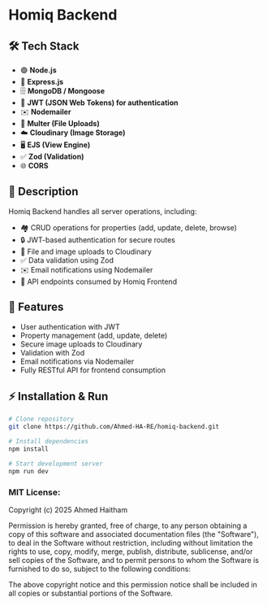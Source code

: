 # Homiq Backend

## 🛠 Tech Stack

- 🟢 **Node.js**
- 🚂 **Express.js**
- 🗄 **MongoDB / Mongoose**
- 🔑 **JWT (JSON Web Tokens) for authentication**
- ✉️ **Nodemailer**
- 📂 **Multer (File Uploads)**
- ☁️ **Cloudinary (Image Storage)**
- 🖥 **EJS (View Engine)**
- ✅ **Zod (Validation)**
- 🌐 **CORS**

## 📌 Description

Homiq Backend handles all server operations, including:

- 🏘 CRUD operations for properties (add, update, delete, browse)
- 🔒 JWT-based authentication for secure routes
- 📂 File and image uploads to Cloudinary
- ✅ Data validation using Zod
- ✉️ Email notifications using Nodemailer
- 🔗 API endpoints consumed by Homiq Frontend

## 🚀 Features

- User authentication with JWT
- Property management (add, update, delete)
- Secure image uploads to Cloudinary
- Validation with Zod
- Email notifications via Nodemailer
- Fully RESTful API for frontend consumption

## ⚡ Installation & Run

```bash
# Clone repository
git clone https://github.com/Ahmed-HA-RE/homiq-backend.git

# Install dependencies
npm install

# Start development server
npm run dev

```

### MIT License:

Copyright (c) 2025 Ahmed Haitham

Permission is hereby granted, free of charge, to any person obtaining a copy
of this software and associated documentation files (the "Software"), to deal
in the Software without restriction, including without limitation the rights
to use, copy, modify, merge, publish, distribute, sublicense, and/or sell
copies of the Software, and to permit persons to whom the Software is
furnished to do so, subject to the following conditions:

The above copyright notice and this permission notice shall be included in all
copies or substantial portions of the Software.
